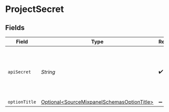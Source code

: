# ProjectSecret


## Fields

| Field                                                                                                                                                                              | Type                                                                                                                                                                               | Required                                                                                                                                                                           | Description                                                                                                                                                                        |
| ---------------------------------------------------------------------------------------------------------------------------------------------------------------------------------- | ---------------------------------------------------------------------------------------------------------------------------------------------------------------------------------- | ---------------------------------------------------------------------------------------------------------------------------------------------------------------------------------- | ---------------------------------------------------------------------------------------------------------------------------------------------------------------------------------- |
| `apiSecret`                                                                                                                                                                        | *String*                                                                                                                                                                           | :heavy_check_mark:                                                                                                                                                                 | Mixpanel project secret. See the <a href="https://developer.mixpanel.com/reference/project-secret#managing-a-projects-secret">docs</a> for more information on how to obtain this. |
| `optionTitle`                                                                                                                                                                      | [Optional\<SourceMixpanelSchemasOptionTitle>](../../models/shared/SourceMixpanelSchemasOptionTitle.md)                                                                             | :heavy_minus_sign:                                                                                                                                                                 | N/A                                                                                                                                                                                |